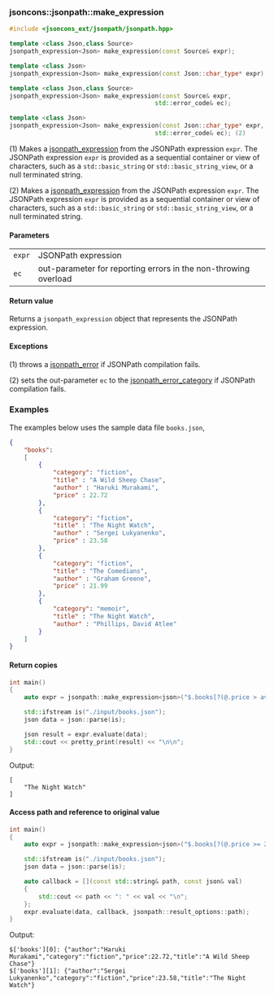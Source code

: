 ### jsoncons::jsonpath::make_expression

```c++
#include <jsoncons_ext/jsonpath/jsonpath.hpp>

template <class Json,class Source>
jsonpath_expression<Json> make_expression(const Source& expr); 

template <class Json>
jsonpath_expression<Json> make_expression(const Json::char_type* expr); (1)
```
```c++
template <class Json,class Source>
jsonpath_expression<Json> make_expression(const Source& expr,
                                        std::error_code& ec); 

template <class Json>
jsonpath_expression<Json> make_expression(const Json::char_type* expr,
                                        std::error_code& ec); (2)
```

(1) Makes a [jsonpath_expression](jsonpath_expression.md) from the JSONPath expression `expr`.
The JSONPath expression `expr` is provided as a sequential container or view of characters, 
such as a `std::basic_string` or `std::basic_string_view`, or a null terminated string.

(2) Makes a [jsonpath_expression](jsonpath_expression.md) from the JSONPath expression `expr`.
The JSONPath expression `expr` is provided as a sequential container or view of characters, 
such as a `std::basic_string` or `std::basic_string_view`, or a null terminated string.

#### Parameters

<table>
  <tr>
    <td><code>expr</code></td>
    <td>JSONPath expression</td> 
  </tr>
  <tr>
    <td><code>ec</code></td>
    <td>out-parameter for reporting errors in the non-throwing overload</td> 
  </tr>
</table>

#### Return value

Returns a `jsonpath_expression` object that represents the JSONPath expression.

#### Exceptions

(1) throws a [jsonpath_error](jsonpath_error.md) if JSONPath compilation fails.

(2) sets the out-parameter `ec` to the [jsonpath_error_category](jsonpath_errc.md) if JSONPath compilation fails. 

### Examples

The examples below uses the sample data file `books.json`, 

```json
{
    "books":
    [
        {
            "category": "fiction",
            "title" : "A Wild Sheep Chase",
            "author" : "Haruki Murakami",
            "price" : 22.72
        },
        {
            "category": "fiction",
            "title" : "The Night Watch",
            "author" : "Sergei Lukyanenko",
            "price" : 23.58
        },
        {
            "category": "fiction",
            "title" : "The Comedians",
            "author" : "Graham Greene",
            "price" : 21.99
        },
        {
            "category": "memoir",
            "title" : "The Night Watch",
            "author" : "Phillips, David Atlee"
        }
    ]
}
```

#### Return copies

```c++
int main()
{
    auto expr = jsonpath::make_expression<json>("$.books[?(@.price > avg($.books[*].price))].title");

    std::ifstream is("./input/books.json");
    json data = json::parse(is);

    json result = expr.evaluate(data);
    std::cout << pretty_print(result) << "\n\n";
}
```
Output:
```
[
    "The Night Watch"
]
```

#### Access path and reference to original value

```c++
int main()
{
    auto expr = jsonpath::make_expression<json>("$.books[?(@.price >= 22.0)]");

    std::ifstream is("./input/books.json");
    json data = json::parse(is);

    auto callback = [](const std::string& path, const json& val)
    {
        std::cout << path << ": " << val << "\n";
    };
    expr.evaluate(data, callback, jsonpath::result_options::path);
}
```
Output:
```
$['books'][0]: {"author":"Haruki Murakami","category":"fiction","price":22.72,"title":"A Wild Sheep Chase"}
$['books'][1]: {"author":"Sergei Lukyanenko","category":"fiction","price":23.58,"title":"The Night Watch"}
```
